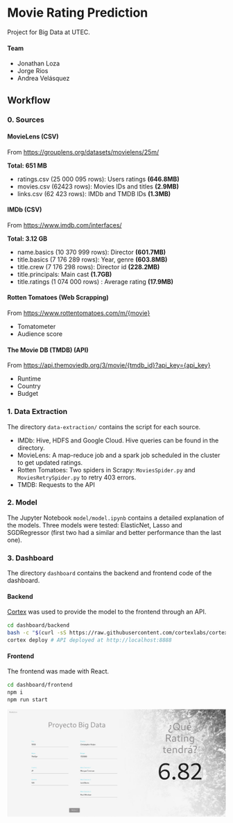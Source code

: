 # Movie Rating Prediction

Project for Big Data at UTEC.

#### Team

* Jonathan Loza
* Jorge Rios
* Andrea Velásquez

## Workflow

### 0. Sources

#### MovieLens (CSV)

From https://grouplens.org/datasets/movielens/25m/

**Total: 651 MB**

* ratings.csv (25 000 095 rows): Users ratings **(646.8MB)**
* movies.csv (62423 rows): Movies IDs and titles **(2.9MB)**
* links.csv (62 423 rows): IMDb and TMDB IDs **(1.3MB)**

#### IMDb (CSV)

From https://www.imdb.com/interfaces/

**Total: 3.12 GB**

* name.basics (10 370 999 rows): Director **(601.7MB)**
* title.basics (7 176 289 rows): Year, genre **(603.8MB)**
* title.crew (7 176 298 rows): Director id **(228.2MB)**
* title.principals: Main cast **(1.7GB)**
* title.ratings (1 074 000 rows) : Average rating **(17.9MB)**

#### Rotten Tomatoes (Web Scrapping)

From https://www.rottentomatoes.com/m/{movie}

* Tomatometer
* Audience score

#### The Movie DB (TMDB) (API)

From https://api.themoviedb.org/3/movie/{tmdb_id}?api_key={api_key}

* Runtime
* Country
* Budget

### 1. Data Extraction

The directory `data-extraction/` contains the script for each source.

* IMDb: Hive, HDFS and Google Cloud. Hive queries can be found in the directory.
* MovieLens: A map-reduce job and a spark job scheduled in the cluster to get updated ratings.
* Rotten Tomatoes: Two spiders in Scrapy: `MoviesSpider.py` and `MoviesRetrySpider.py` to retry 403 errors.
* TMDB: Requests to the API

### 2. Model

The Jupyter Notebook `model/model.ipynb` contains a detailed explanation of the models. Three models were tested: ElasticNet, Lasso and SGDRegressor (first two had a similar and better performance than the last one).

### 3. Dashboard

The directory `dashboard` contains the backend and frontend code of the dashboard.

#### Backend

 [Cortex](https://docs.cortex.dev/v/0.18/) was used to provide the model to the frontend through an API.

```bash
cd dashboard/backend
bash -c "$(curl -sS https://raw.githubusercontent.com/cortexlabs/cortex/0.18/get-cli.sh)"
cortex deploy # API deployed at http://localhost:8888
```

#### Frontend

The frontend was made with React.

```bash
cd dashboard/frontend
npm i
npm run start
```



![d](ss/dashboard.jpeg)

